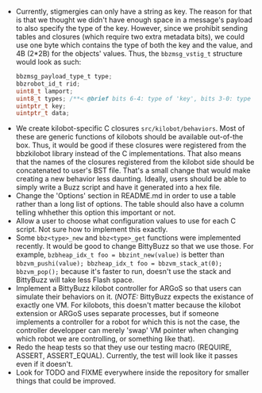 - Currently, stigmergies can only have a string as key. The reason for that
is that we thought we didn't have enough space in a message's payload to also
specify the type of the key. However, since we prohibit sending tables and
closures (which require two extra metadata bits), we could use one byte
which contains the type of both the key and the value, and 4B (2*2B) for the
objects' values. Thus, the `bbzmsg_vstig_t` structure would look as such:
  ```C
  bbzmsg_payload_type_t type;
  bbzrobot_id_t rid;
  uint8_t lamport;
  uint8_t types; /**< @brief bits 6-4: type of 'key', bits 3-0: type of 'data' */
  uintptr_t key;
  uintptr_t data;
  ```
- We create kilobot-specific C closures `src/kilobot/behaviors`. Most of
these are generic functions of kilobots should be available out-of-the box.
Thus, it would be good if these closures were registered from the
bbzkilobot library instead of the C implementations. That also means that
the names of the closures registered from the kilobot side should be
concatenated to user's BST file. That's a small change that would make
creating a new behavior less daunting. Ideally, users should be able to
simply write a Buzz script and have it generated into a hex file.
- Change the 'Options' section in README.md in order to use a table rather
than a long list of options. The table should also have a column telling
whhether this option this important or not.
- Allow a user to choose what configuration values to use for each C script.
Not sure how to implement this exactly.
- Some `bbz<type>_new` and `bbz<type>_get` functions were implemented
recently. It would be good to change BittyBuzz so that we use those. For
example, `bzbheap_idx_t foo = bbzint_new(value)` is better than
`bbzvm_pushi(value); bbzheap_idx_t foo = bbzvm_stack_at(0); bbzvm_pop();`
because it's faster to run, doesn't use the stack and BittyBuzz will take
less Flash space.
- Implement a BittyBuzz kilobot controller for ARGoS so that users can
simulate their behaviors on it. (_NOTE:_ BittyBuzz expects the existance of
exactly one VM. For kilobots, this doesn't matter because the kilobot
extension or ARGoS uses separate processes, but if someone implements a
controller for a robot for which this is not the case, the controller
developper can merely 'swap' VM pointer when changing which robot we are
controlling, or something like that).
- Redo the heap tests so that they use our testing macro (REQUIRE, ASSERT,
ASSERT_EQUAL). Currently, the test will look like it passes even if it
doesn't.
- Look for TODO and FIXME everywhere inside the repository for smaller
things that could be improved.
